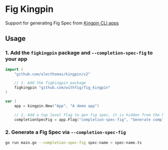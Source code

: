 # Fig Kingpin

Support for generating Fig Spec from [Kingpin CLI apps](https://github.com/alecthomas/kingpin)

## Usage

### 1. Add the `figkingpin` package and `--completion-spec-fig` to your app

```go
import (
	"github.com/alecthomas/kingpin/v2"

	// 1. Add the figkingpin package
	figkingpin "github.com/withfig/fig_kingpin"
)

var (
	app = kingpin.New("App", "A demo app")

	// 2. Add a top level flag to gen fig spec, it is hidden from the help output
	completionSpecFig = app.Flag("completion-spec-fig", "Generate completion script for fig.").Hidden().PreAction(figkingpin.GenerateFigCompletionSpec(app)).String())
```

### 2. Generate a Fig Spec via `--completion-spec-fig`

```bash
go run main.go --completion-spec-fig spec-name > spec-name.ts
```
